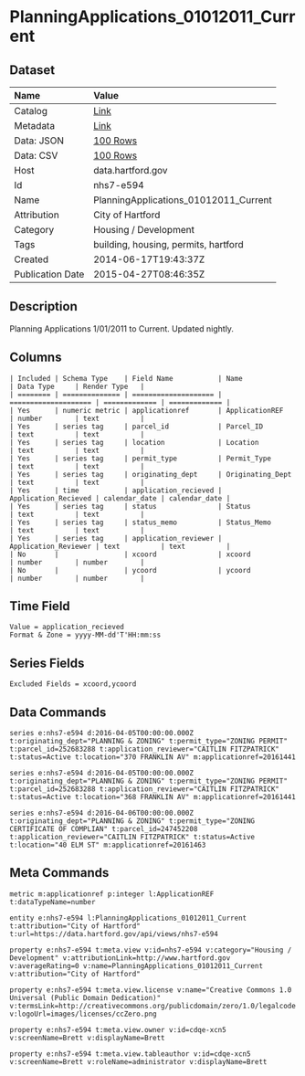# PlanningApplications_01012011_Current

## Dataset

| Name | Value |
| :--- | :---- |
| Catalog | [Link](https://catalog.data.gov/dataset/planningapplications-01012011-current) |
| Metadata | [Link](https://data.hartford.gov/api/views/nhs7-e594) |
| Data: JSON | [100 Rows](https://data.hartford.gov/api/views/nhs7-e594/rows.json?max_rows=100) |
| Data: CSV | [100 Rows](https://data.hartford.gov/api/views/nhs7-e594/rows.csv?max_rows=100) |
| Host | data.hartford.gov |
| Id | nhs7-e594 |
| Name | PlanningApplications_01012011_Current |
| Attribution | City of Hartford |
| Category | Housing / Development |
| Tags | building, housing, permits, hartford |
| Created | 2014-06-17T19:43:37Z |
| Publication Date | 2015-04-27T08:46:35Z |

## Description

Planning Applications 1/01/2011 to Current. Updated nightly.

## Columns

```ls
| Included | Schema Type    | Field Name           | Name                 | Data Type     | Render Type   |
| ======== | ============== | ==================== | ==================== | ============= | ============= |
| Yes      | numeric metric | applicationref       | ApplicationREF       | number        | text          |
| Yes      | series tag     | parcel_id            | Parcel_ID            | text          | text          |
| Yes      | series tag     | location             | Location             | text          | text          |
| Yes      | series tag     | permit_type          | Permit_Type          | text          | text          |
| Yes      | series tag     | originating_dept     | Originating_Dept     | text          | text          |
| Yes      | time           | application_recieved | Application_Recieved | calendar_date | calendar_date |
| Yes      | series tag     | status               | Status               | text          | text          |
| Yes      | series tag     | status_memo          | Status_Memo          | text          | text          |
| Yes      | series tag     | application_reviewer | Application_Reviewer | text          | text          |
| No       |                | xcoord               | xcoord               | number        | number        |
| No       |                | ycoord               | ycoord               | number        | number        |
```

## Time Field

```ls
Value = application_recieved
Format & Zone = yyyy-MM-dd'T'HH:mm:ss
```

## Series Fields

```ls
Excluded Fields = xcoord,ycoord
```

## Data Commands

```ls
series e:nhs7-e594 d:2016-04-05T00:00:00.000Z t:originating_dept="PLANNING & ZONING" t:permit_type="ZONING PERMIT" t:parcel_id=252683288 t:application_reviewer="CAITLIN FITZPATRICK" t:status=Active t:location="370 FRANKLIN AV" m:applicationref=20161441

series e:nhs7-e594 d:2016-04-05T00:00:00.000Z t:originating_dept="PLANNING & ZONING" t:permit_type="ZONING PERMIT" t:parcel_id=252683288 t:application_reviewer="CAITLIN FITZPATRICK" t:status=Active t:location="368 FRANKLIN AV" m:applicationref=20161441

series e:nhs7-e594 d:2016-04-06T00:00:00.000Z t:originating_dept="PLANNING & ZONING" t:permit_type="ZONING CERTIFICATE OF COMPLIAN" t:parcel_id=247452208 t:application_reviewer="CAITLIN FITZPATRICK" t:status=Active t:location="40 ELM ST" m:applicationref=20161463
```

## Meta Commands

```ls
metric m:applicationref p:integer l:ApplicationREF t:dataTypeName=number

entity e:nhs7-e594 l:PlanningApplications_01012011_Current t:attribution="City of Hartford" t:url=https://data.hartford.gov/api/views/nhs7-e594

property e:nhs7-e594 t:meta.view v:id=nhs7-e594 v:category="Housing / Development" v:attributionLink=http://www.hartford.gov v:averageRating=0 v:name=PlanningApplications_01012011_Current v:attribution="City of Hartford"

property e:nhs7-e594 t:meta.view.license v:name="Creative Commons 1.0 Universal (Public Domain Dedication)" v:termsLink=http://creativecommons.org/publicdomain/zero/1.0/legalcode v:logoUrl=images/licenses/ccZero.png

property e:nhs7-e594 t:meta.view.owner v:id=cdqe-xcn5 v:screenName=Brett v:displayName=Brett

property e:nhs7-e594 t:meta.view.tableauthor v:id=cdqe-xcn5 v:screenName=Brett v:roleName=administrator v:displayName=Brett
```